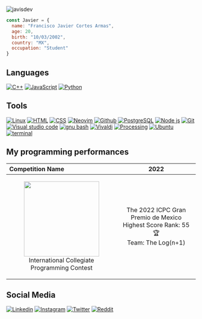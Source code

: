 ![javisdev](https://user-images.githubusercontent.com/71993977/199630179-38763cc0-a594-4312-92c1-16249e5b2088.jpg)

```javascript
const Javier = {
  name: "Francisco Javier Cortes Armas",
  age: 20,
  birth: "10/03/2002",
  country: "MX",
  occupation: "Student"
}
```     
## Languages
[![C++](https://img.shields.io/badge/C++-00599C?style=for-the-badge&logo=C%2B%2B&logoColor=white&labelColor=101010)](https://github.com/JavierCortesArmas)
[![JavaScript](https://img.shields.io/badge/JavaScript-F7DF1E?style=for-the-badge&logo=javascript&logoColor=white&labelColor=101010)](https://github.com/JavierCortesArmas)
[![Python](https://img.shields.io/badge/Python-3776AB?style=for-the-badge&logo=python&logoColor=white&labelColor=101010)](https://github.com/JavierCortesArmas)

## Tools
[![Linux](https://img.shields.io/badge/Linux-FCC624?style=for-the-badge&logo=linux&logoColor=white&labelColor=101010)](https://github.com/JavierCortesArmas)
[![HTML](https://img.shields.io/badge/html-E34F26?style=for-the-badge&logo=html5&logoColor=white&labelColor=101010)](https://github.com/JavierCortesArmas)
[![CSS](https://img.shields.io/badge/css-1572B6?style=for-the-badge&logo=css3&logoColor=white&labelColor=101010)](https://github.com/JavierCortesArmas)
[![Neovim](https://img.shields.io/badge/Neovim-57A143?style=for-the-badge&logo=neovim&logoColor=white&labelColor=101010)](https://github.com/JavierCortesArmas)
[![Github](https://img.shields.io/badge/github-41454A?style=for-the-badge&logo=github&logoColor=white&labelColor=101010)](https://github.com/JavierCortesArmas)
[![PostgreSQL](https://img.shields.io/badge/PostgreSQL-4169E1?style=for-the-badge&logo=PostgreSQL&logoColor=white&labelColor=101010)](https://github.com/JavierCortesArmas)
[![Node js](https://img.shields.io/badge/node_js-339933?style=for-the-badge&logo=node.js&logoColor=white&labelColor=101010)](https://github.com/JavierCortesArmas)
[![Git](https://img.shields.io/badge/Git-F05032?style=for-the-badge&logo=Git&logoColor=white&labelColor=101010)](https://github.com/JavierCortesArmas)
[![Visual studio code](https://img.shields.io/badge/visual_studio_code-007ACC?style=for-the-badge&logo=visualstudiocode&logoColor=white&labelColor=101010)](https://github.com/JavierCortesArmas)
[![gnu bash](https://img.shields.io/badge/bash-4EAA25?style=for-the-badge&logo=gnubash&logoColor=white&labelColor=101010)](https://github.com/JavierCortesArmas)
[![Vivaldi](https://img.shields.io/badge/vivaldi-EF3939?style=for-the-badge&logo=vivaldi&logoColor=white&labelColor=101010)](https://github.com/JavierCortesArmas)
[![Processing](https://img.shields.io/badge/Processing-006699?style=for-the-badge&logo=processingfoundation&logoColor=white&labelColor=101010)](https://github.com/JavierCortesArmas)
 [![Ubuntu](https://img.shields.io/badge/ubuntu-E95420?style=for-the-badge&logo=ubuntu&logoColor=white&labelColor=101010)](https://github.com/JavierCortesArmas)
 [![terminal](https://img.shields.io/badge/terminal-241F31?style=for-the-badge&logo=gnometerminal&logoColor=white&labelColor=101010)](https://github.com/JavierCortesArmas)
 
## My programming performances               
| Competition Name | 2022 | 
| :----- | :----: | 
| <p align = "center"> <img width="200px" src="https://static.wixstatic.com/media/088799_2ff03e2c9a2c4cdf94e4dca464d5cfa8~mv2.png"/> <br /> International Collegiate Programming Contest </p> | The 2022 ICPC Gran Premio de Mexico <br /> Highest Score Rank: 55 🏆 <br /> Team: The Log(n+1)

## Social Media
[![Linkedin](https://img.shields.io/badge/Linkedin-0A66C2?style=for-the-badge&logo=linkedin&logoColor=white)](https://www.linkedin.com/in/javier-armas-3119b9199/) 
[![Instagram](https://img.shields.io/badge/instagram-E4405F?style=for-the-badge&logo=instagram&logoColor=white)](https://www.instagram.com/_javierarmas_/)
[![Twitter](https://img.shields.io/badge/twitter-1DA1F2?style=for-the-badge&logo=twitter&logoColor=white)](https://twitter.com/javisdev)
[![Reddit](https://img.shields.io/badge/reddit-FF4500?style=for-the-badge&logo=reddit&logoColor=white)](https://www.reddit.com/user/Javier-Cortes-Armas)

<!--
**JavierCortesArmas/JavierCortesArmas** is a ✨ _special_ ✨ repository because its `README.md` (this file) appears on your GitHub profile. 

Here are some ideas to get you started:

- 🔭 I’m currently working on ...
- 🌱 I’m currently learning ...
- 👯 I’m looking to collaborate on ...
- 🤔 I’m looking for help with ...
- 💬 Ask me about ...
- 📫 How to reach me: ...
- 😄 Pronouns: ...
- ⚡ Fun fact: ...
--> 

  
